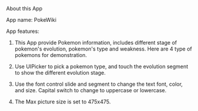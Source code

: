 About this App

App name: PokeWiki

App features:

1. This App provide Pokemon information, includes different stage of pokemon's evolution, pokemon's type and weakness. Here are 4 type of pokemons for demonstration.

2. Use UIPicker to pick a pokemon type, and touch the evolution segment to show the different evolution stage.

3. Use the font control slide and segment to change the text font, color, and size. Capital switch to change to uppercase or lowercase.

4. The Max picture size is set to 475x475.

